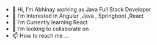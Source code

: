 - 👋 Hi, I’m Abhinay working as Java Full Stack Developer 
- 👀 I’m Interested in Angular ,Java , Springboot ,React
- 🌱 I’m Currently learning React
- 💞️ I’m looking to collaborate on
- 📫 How to reach me ...

<!---
abhinay-developer/abhinay-developer is a ✨ special ✨ repository because its `README.md` (this file) appears on your GitHub profile.
You can click the Preview link to take a look at your changes.
--->
